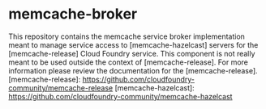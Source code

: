 # memcache-broker
This repository contains the memcache service broker implementation meant to manage service access to [memcache-hazelcast] servers for the [memcache-release]
Cloud Foundry service. This component is not really meant to be used outside the context of [memcache-release]. For more information please review the
documentation for the [memcache-release]. 
[memcache-release]: https://github.com/cloudfoundry-community/memcache-release 
[memcache-hazelcast]: https://github.com/cloudfoundry-community/memcache-hazelcast